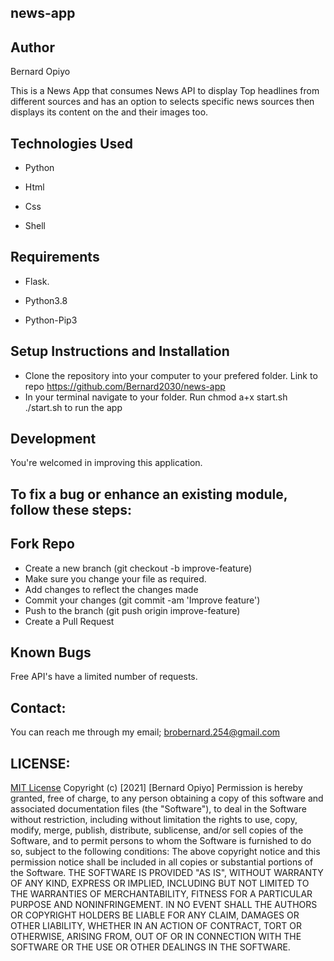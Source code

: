 ## news-app
## Author
Bernard Opiyo

This is a News App that consumes News API to display Top headlines from different sources and has an option to selects specific news sources then displays its content on the and their images too.

## Technologies Used
* Python

* Html

* Css

* Shell

## Requirements
* Flask.

* Python3.8

* Python-Pip3

## Setup Instructions and Installation
* Clone the repository into your computer to your prefered folder. Link to repo https://github.com/Bernard2030/news-app
* In your terminal navigate to your folder.
Run chmod a+x start.sh
./start.sh to run the app


## Development
You're welcomed in improving this application.

## To fix a bug or enhance an existing module, follow these steps:

## Fork Repo
* Create a new branch (git checkout -b improve-feature)
* Make sure you change your file as required.
* Add changes to reflect the changes made
* Commit your changes (git commit -am 'Improve feature')
* Push to the branch (git push origin improve-feature)
* Create a Pull Request

## Known Bugs
Free API's have a limited number of requests.

## Contact:
You can reach me through my email; brobernard.254@gmail.com

## LICENSE:
[MIT License](https://choosealicense.com/licenses/mit/)
Copyright (c) [2021] [Bernard Opiyo]
Permission is hereby granted, free of charge, to any person obtaining a copy
of this software and associated documentation files (the "Software"), to deal
in the Software without restriction, including without limitation the rights
to use, copy, modify, merge, publish, distribute, sublicense, and/or sell
copies of the Software, and to permit persons to whom the Software is
furnished to do so, subject to the following conditions:
The above copyright notice and this permission notice shall be included in all
copies or substantial portions of the Software.
THE SOFTWARE IS PROVIDED "AS IS", WITHOUT WARRANTY OF ANY KIND, EXPRESS OR
IMPLIED, INCLUDING BUT NOT LIMITED TO THE WARRANTIES OF MERCHANTABILITY,
FITNESS FOR A PARTICULAR PURPOSE AND NONINFRINGEMENT. IN NO EVENT SHALL THE
AUTHORS OR COPYRIGHT HOLDERS BE LIABLE FOR ANY CLAIM, DAMAGES OR OTHER
LIABILITY, WHETHER IN AN ACTION OF CONTRACT, TORT OR OTHERWISE, ARISING FROM,
OUT OF OR IN CONNECTION WITH THE SOFTWARE OR THE USE OR OTHER DEALINGS IN THE
SOFTWARE.